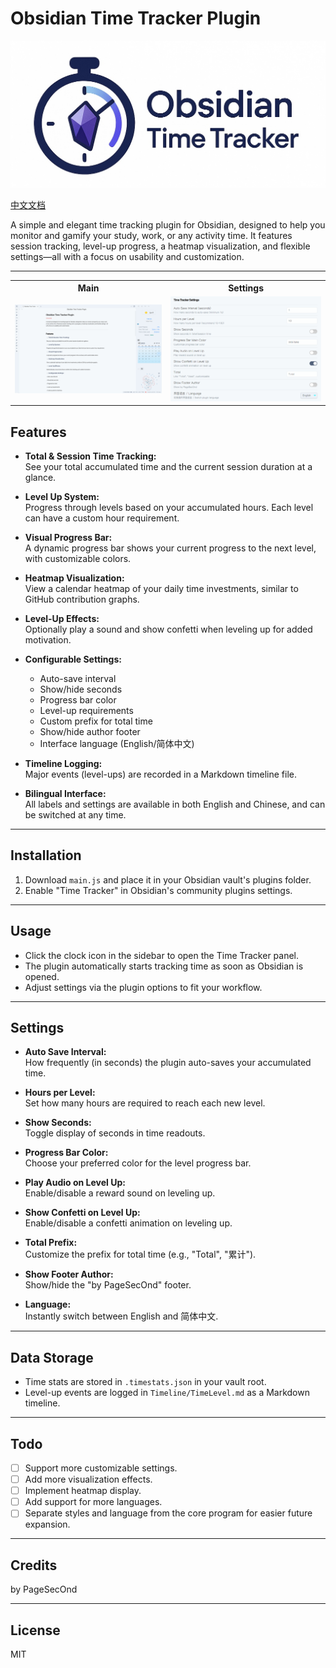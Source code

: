 # Obsidian Time Tracker Plugin

![Logo](assets/logo.png)

[中文文档](./README.zh-CN.md)

A simple and elegant time tracking plugin for Obsidian, designed to help you monitor and gamify your study, work, or any activity time. It features session tracking, level-up progress, a heatmap visualization, and flexible settings—all with a focus on usability and customization.

---

<table>
  <tr>
    <th align="center">Main</th>
    <th align="center">Settings</th>
  </tr>
  <tr>
    <td align="center"><img src="assets/en/main.png" width="300"/></td>
    <td align="center"><img src="assets/en/settings.png" width="300"/></td>
  </tr>
</table>

## Features

- **Total & Session Time Tracking:**  
  See your total accumulated time and the current session duration at a glance.

- **Level Up System:**  
  Progress through levels based on your accumulated hours. Each level can have a custom hour requirement.

- **Visual Progress Bar:**  
  A dynamic progress bar shows your current progress to the next level, with customizable colors.

- **Heatmap Visualization:**  
  View a calendar heatmap of your daily time investments, similar to GitHub contribution graphs.

- **Level-Up Effects:**  
  Optionally play a sound and show confetti when leveling up for added motivation.

- **Configurable Settings:**  
  - Auto-save interval
  - Show/hide seconds
  - Progress bar color
  - Level-up requirements
  - Custom prefix for total time
  - Show/hide author footer
  - Interface language (English/简体中文)

- **Timeline Logging:**  
  Major events (level-ups) are recorded in a Markdown timeline file.

- **Bilingual Interface:**  
  All labels and settings are available in both English and Chinese, and can be switched at any time.

---

## Installation

1. Download `main.js` and place it in your Obsidian vault's plugins folder.
2. Enable "Time Tracker" in Obsidian's community plugins settings.

---

## Usage

- Click the clock icon in the sidebar to open the Time Tracker panel.
- The plugin automatically starts tracking time as soon as Obsidian is opened.
- Adjust settings via the plugin options to fit your workflow.

---

## Settings

- **Auto Save Interval:**  
  How frequently (in seconds) the plugin auto-saves your accumulated time.

- **Hours per Level:**  
  Set how many hours are required to reach each new level.

- **Show Seconds:**  
  Toggle display of seconds in time readouts.

- **Progress Bar Color:**  
  Choose your preferred color for the level progress bar.

- **Play Audio on Level Up:**  
  Enable/disable a reward sound on leveling up.

- **Show Confetti on Level Up:**  
  Enable/disable a confetti animation on leveling up.

- **Total Prefix:**  
  Customize the prefix for total time (e.g., "Total", "累计").

- **Show Footer Author:**  
  Show/hide the "by PageSecOnd" footer.

- **Language:**  
  Instantly switch between English and 简体中文.

---

## Data Storage

- Time stats are stored in `.timestats.json` in your vault root.
- Level-up events are logged in `Timeline/TimeLevel.md` as a Markdown timeline.

---

## Todo
- [ ] Support more customizable settings.
- [ ] Add more visualization effects.
- [ ] Implement heatmap display.
- [ ] Add support for more languages.
- [ ] Separate styles and language from the core program for easier future expansion.

---

## Credits

by PageSecOnd

---

## License

MIT
